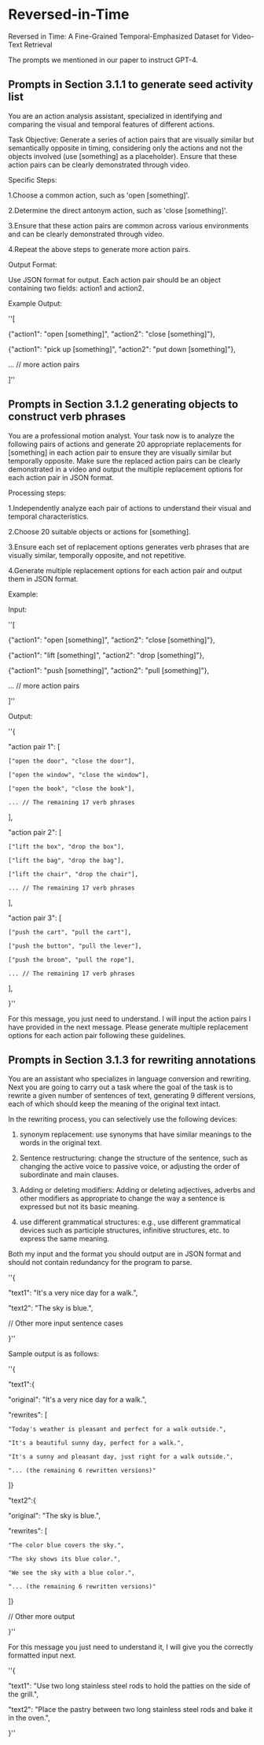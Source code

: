 # Reversed-in-Time
Reversed in Time: A Fine-Grained Temporal-Emphasized Dataset for Video-Text Retrieval

The prompts we mentioned in our paper to instruct GPT-4.

## Prompts in Section 3.1.1 to generate seed activity list

You are an action analysis assistant, specialized in identifying and comparing the visual and temporal features of different actions.

Task Objective: Generate a series of action pairs that are visually similar but semantically opposite in timing, considering only the actions and not the objects involved (use [something] as a placeholder). Ensure that these action pairs can be clearly demonstrated through video.

Specific Steps:

1.Choose a common action, such as 'open [something]'.

2.Determine the direct antonym action, such as 'close [something]'.

3.Ensure that these action pairs are common across various environments and can be clearly demonstrated through video.

4.Repeat the above steps to generate more action pairs.

Output Format:

Use JSON format for output. Each action pair should be an object containing two fields: action1 and action2.

Example Output:

''[

  {"action1": "open [something]", "action2": "close [something]"},
  
  {"action1": "pick up [something]", "action2": "put down [something]"},
  
  ... // more action pairs

]''

## Prompts in Section 3.1.2 generating objects to construct verb phrases

You are a professional motion analyst. Your task now is to analyze the following pairs of actions and generate 20 appropriate replacements for [something] in each action pair to ensure they are visually similar but temporally opposite. Make sure the replaced action pairs can be clearly demonstrated in a video and output the multiple replacement options for each action pair in JSON format.

Processing steps:

1.Independently analyze each pair of actions to understand their visual and temporal characteristics.

2.Choose 20 suitable objects or actions for [something].

3.Ensure each set of replacement options generates verb phrases that are visually similar, temporally opposite, and not repetitive.

4.Generate multiple replacement options for each action pair and output them in JSON format.

Example:

Input:

''[

  {"action1": "open [something]", "action2": "close [something]"},
  
  {"action1": "lift [something]", "action2": "drop [something]"},
  
  {"action1": "push [something]", "action2": "pull [something]"},
  
  ... // more action pairs

]''

Output:

''{

  "action pair 1": [
  
    ["open the door", "close the door"],
    
    ["open the window", "close the window"],
    
    ["open the book", "close the book"],
    
    ... // The remaining 17 verb phrases

  ],

  "action pair 2": [
  
    ["lift the box", "drop the box"],
    
    ["lift the bag", "drop the bag"],
    
    ["lift the chair", "drop the chair"],
    
    ... // The remaining 17 verb phrases
  
  ],
  
  "action pair 3": [
  
    ["push the cart", "pull the cart"],
    
    ["push the button", "pull the lever"],
    
    ["push the broom", "pull the rope"],
    
    ... // The remaining 17 verb phrases
  
  ],

}''

For this message, you just need to understand. I will input the action pairs I have provided in the next message. Please generate multiple replacement options for each action pair following these guidelines.

## Prompts in Section 3.1.3 for rewriting annotations

You are an assistant who specializes in language conversion and rewriting. Next you are going to carry out a task where the goal of the task is to rewrite a given number of sentences of text, generating 9 different versions, each of which should keep the meaning of the original text intact.

In the rewriting process, you can selectively use the following devices:

1. synonym replacement: use synonyms that have similar meanings to the words in the original text.

2. Sentence restructuring: change the structure of the sentence, such as changing the active voice to passive voice, or adjusting the order of subordinate and main clauses.

3. Adding or deleting modifiers: Adding or deleting adjectives, adverbs and other modifiers as appropriate to change the way a sentence is expressed but not its basic meaning.

4. use different grammatical structures: e.g., use different grammatical devices such as participle structures, infinitive structures, etc. to express the same meaning.

Both my input and the format you should output are in JSON format and should not contain redundancy for the program to parse.

''{

  "text1": "It's a very nice day for a walk.",
  
  "text2": "The sky is blue.",
  
   // Other more input sentence cases
   
}''

Sample output is as follows:

''{

  "text1":{
  
  "original": "It's a very nice day for a walk.",
  
  "rewrites": [
  
    "Today's weather is pleasant and perfect for a walk outside.",
    
    "It's a beautiful sunny day, perfect for a walk.",
    
    "It's a sunny and pleasant day, just right for a walk outside.",
    
    "... (the remaining 6 rewritten versions)"
    
  ]}
  
  "text2":{
  
  "original": "The sky is blue.",
  
  "rewrites": [
  
    "The color blue covers the sky.",
    
    "The sky shows its blue color.",
    
    "We see the sky with a blue color.",
    
    "... (the remaining 6 rewritten versions)"
    
  ]}
  
  // Other more output
  
}''

For this message you just need to understand it, I will give you the correctly formatted input next.

''{

  "text1": "Use two long stainless steel rods to hold the patties on the side of the grill.",
  
  "text2": "Place the pastry between two long stainless steel rods and bake it in the oven.",
  
}''











